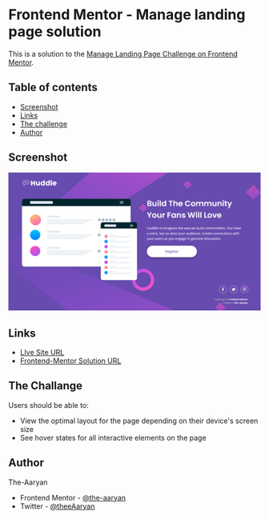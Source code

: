 # Frontend Mentor - Manage landing page solution

This is a solution to the [Manage Landing Page Challenge on Frontend Mentor](https://www.frontendmentor.io/challenges/manage-landing-page-SLXqC6P5).

## Table of contents

- [Screenshot](#screenshot)
- [Links](#links)
- [The challenge](#the-challenge)
- [Author](#author)

## Screenshot

![](./images/FEM-Huddle-Landing-Page-Screenshot.png)

## Links

- [LIve Site URL](https://the-aaryan.github.io/fem-huddle-landing-page/)
- [Frontend-Mentor Solution URL](https://www.frontendmentor.io/profile/the-aaryan)

## The Challange

Users should be able to:

- View the optimal layout for the page depending on their device's screen size
- See hover states for all interactive elements on the page

## Author

The-Aaryan

- Frontend Mentor - [@the-aaryan](https://www.frontendmentor.io/profile/the-aaryan)
- Twitter - [@theeAaryan](https://twitter.com/theeAaryan)
